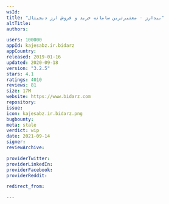 ```yaml
---
wsId: 
title: "بیدارز - معتبرترین سامانه خرید و فروش ارز دیجیتال"
altTitle: 
authors:

users: 100000
appId: kajesabz.ir.bidarz
appCountry: 
released: 2019-01-16
updated: 2020-09-18
version: "3.2.5"
stars: 4.1
ratings: 4010
reviews: 81
size: 17M
website: https://www.bidarz.com
repository: 
issue: 
icon: kajesabz.ir.bidarz.png
bugbounty: 
meta: stale
verdict: wip
date: 2021-09-14
signer: 
reviewArchive:

providerTwitter: 
providerLinkedIn: 
providerFacebook: 
providerReddit: 

redirect_from:

---
```


